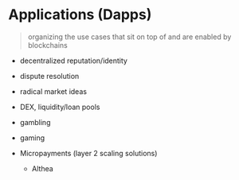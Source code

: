 # Applications (Dapps)
> organizing the use cases that sit on top of and are enabled by blockchains

* decentralized reputation/identity
* dispute resolution
* radical market ideas
* DEX, liquidity/loan pools
* gambling
* gaming

* Micropayments (layer 2 scaling solutions)
    * Althea